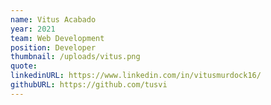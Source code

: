 ```yaml
---
name: Vitus Acabado
year: 2021
team: Web Development
position: Developer
thumbnail: /uploads/vitus.png
quote:
linkedinURL: https://www.linkedin.com/in/vitusmurdock16/
githubURL: https://github.com/tusvi
---
```

